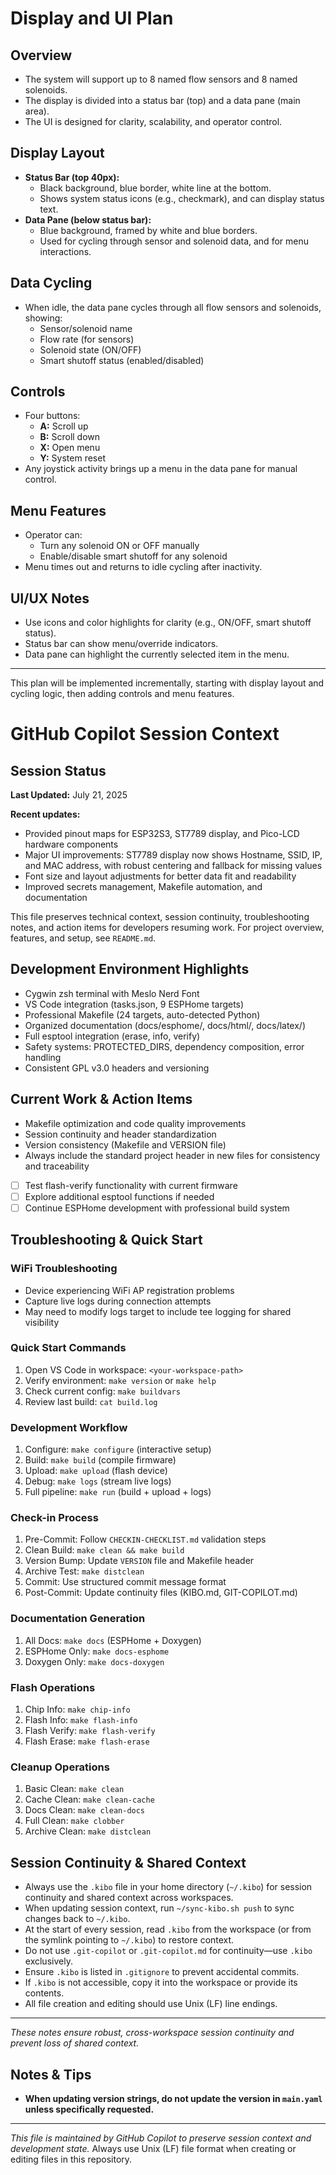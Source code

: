 # Display and UI Plan

## Overview
- The system will support up to 8 named flow sensors and 8 named solenoids.
- The display is divided into a status bar (top) and a data pane (main area).
- The UI is designed for clarity, scalability, and operator control.

## Display Layout
- **Status Bar (top 40px):**
  - Black background, blue border, white line at the bottom.
  - Shows system status icons (e.g., checkmark), and can display status text.
- **Data Pane (below status bar):**
  - Blue background, framed by white and blue borders.
  - Used for cycling through sensor and solenoid data, and for menu interactions.

## Data Cycling
- When idle, the data pane cycles through all flow sensors and solenoids, showing:
  - Sensor/solenoid name
  - Flow rate (for sensors)
  - Solenoid state (ON/OFF)
  - Smart shutoff status (enabled/disabled)

## Controls
- Four buttons:
  - **A:** Scroll up
  - **B:** Scroll down
  - **X:** Open menu
  - **Y:** System reset
- Any joystick activity brings up a menu in the data pane for manual control.

## Menu Features
- Operator can:
  - Turn any solenoid ON or OFF manually
  - Enable/disable smart shutoff for any solenoid
- Menu times out and returns to idle cycling after inactivity.

## UI/UX Notes
- Use icons and color highlights for clarity (e.g., ON/OFF, smart shutoff status).
- Status bar can show menu/override indicators.
- Data pane can highlight the currently selected item in the menu.

---

This plan will be implemented incrementally, starting with display layout and cycling logic, then adding controls and menu features.
# GitHub Copilot Session Context

## Session Status
**Last Updated:** July 21, 2025

**Recent updates:**
- Provided pinout maps for ESP32S3, ST7789 display, and Pico-LCD hardware components
- Major UI improvements: ST7789 display now shows Hostname, SSID, IP, and MAC address, with robust centering and fallback for missing values
- Font size and layout adjustments for better data fit and readability
- Improved secrets management, Makefile automation, and documentation

This file preserves technical context, session continuity, troubleshooting notes, and action items for developers resuming work. For project overview, features, and setup, see `README.md`.

## Development Environment Highlights
- Cygwin zsh terminal with Meslo Nerd Font
- VS Code integration (tasks.json, 9 ESPHome targets)
- Professional Makefile (24 targets, auto-detected Python)
- Organized documentation (docs/esphome/, docs/html/, docs/latex/)
- Full esptool integration (erase, info, verify)
- Safety systems: PROTECTED_DIRS, dependency composition, error handling
- Consistent GPL v3.0 headers and versioning


## Current Work & Action Items
- Makefile optimization and code quality improvements
- Session continuity and header standardization
- Version consistency (Makefile and VERSION file)
- Always include the standard project header in new files for consistency and traceability
- [ ] Test flash-verify functionality with current firmware
- [ ] Explore additional esptool functions if needed
- [ ] Continue ESPHome development with professional build system

## Troubleshooting & Quick Start

### WiFi Troubleshooting
- Device experiencing WiFi AP registration problems
- Capture live logs during connection attempts
- May need to modify logs target to include tee logging for shared visibility

### Quick Start Commands
1. Open VS Code in workspace: `<your-workspace-path>`
2. Verify environment: `make version` or `make help`
3. Check current config: `make buildvars`
4. Review last build: `cat build.log`

### Development Workflow
1. Configure: `make configure` (interactive setup)
2. Build: `make build` (compile firmware)
3. Upload: `make upload` (flash device)
4. Debug: `make logs` (stream live logs)
5. Full pipeline: `make run` (build + upload + logs)

### Check-in Process
1. Pre-Commit: Follow `CHECKIN-CHECKLIST.md` validation steps
2. Clean Build: `make clean && make build`
3. Version Bump: Update `VERSION` file and Makefile header
4. Archive Test: `make distclean`
5. Commit: Use structured commit message format
6. Post-Commit: Update continuity files (KIBO.md, GIT-COPILOT.md)

### Documentation Generation
1. All Docs: `make docs` (ESPHome + Doxygen)
2. ESPHome Only: `make docs-esphome`
3. Doxygen Only: `make docs-doxygen`

### Flash Operations
1. Chip Info: `make chip-info`
2. Flash Info: `make flash-info`
3. Flash Verify: `make flash-verify`
4. Flash Erase: `make flash-erase`

### Cleanup Operations
1. Basic Clean: `make clean`
2. Cache Clean: `make clean-cache`
3. Docs Clean: `make clean-docs`
4. Full Clean: `make clobber`
5. Archive Clean: `make distclean`

## Session Continuity & Shared Context
- Always use the `.kibo` file in your home directory (`~/.kibo`) for session continuity and shared context across workspaces.
- When updating session context, run `~/sync-kibo.sh push` to sync changes back to `~/.kibo`.
- At the start of every session, read `.kibo` from the workspace (or from the symlink pointing to `~/.kibo`) to restore context.
- Do not use `.git-copilot` or `.git-copilot.md` for continuity—use `.kibo` exclusively.
- Ensure `.kibo` is listed in `.gitignore` to prevent accidental commits.
- If `.kibo` is not accessible, copy it into the workspace or provide its contents.
- All file creation and editing should use Unix (LF) line endings.

---
*These notes ensure robust, cross-workspace session continuity and prevent loss of shared context.*

## Notes & Tips
- **When updating version strings, do not update the version in `main.yaml` unless specifically requested.**

---
*This file is maintained by GitHub Copilot to preserve session context and development state.*
Always use Unix (LF) file format when creating or editing files in this repository.
